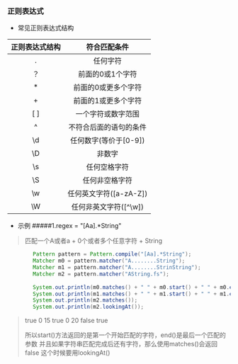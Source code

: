 ### 正则表达式



- 常见正则表达式结构

| 正则表达式结构 |      符合匹配条件      |
| :-----: | :--------------: |
|    .    |       任何字符       |
|    ？    |    前面的0或1个字符     |
|    *    |    前面的0或更多个字符    |
|    +    |    前面的1或更多个字符    |
|   [ ]   |    一个字符或数字范围     |
|    ^    |   不符合后面的语句的条件    |
|   \d    |  任何数字(等价于[0-9])  |
|   \D    |       非数字        |
|   \s    |      任何空格字符      |
|   \S    |     任何非空格字符      |
|   \w    | 任何英文字符([a-zA-Z]) |
|   \W    |  任何非英文字符([^\w])  |

- 示例
#####1.regex = "[Aa].*String"
> 匹配一个A或者a + 0个或者多个任意字符 + String
```java
		Pattern pattern = Pattern.compile("[Aa].*String");
		Matcher m0 = pattern.matcher("A........String");
		Matcher m1 = pattern.matcher("A........StrinString");
		Matcher m2 = pattern.matcher("AString.fs");
		
		System.out.println(m0.matches() + " " + m0.start() + " " + m0.end());
		System.out.println(m1.matches() + " " + m1.start() + " " + m1.end());
		System.out.println(m2.matches());
		System.out.println(m2.lookingAt());
```
> true 0 15
> true 0 20
> false
> true
>
> 所以start()方法返回的是第一个开始匹配的字符，end()是最后一个匹配的参数
> 并且如果字符串匹配完成后还有字符，那么使用matches()会返回false
> 这个时候要用lookingAt()